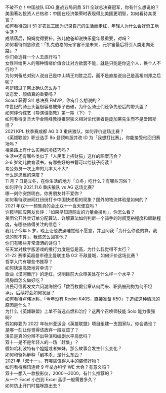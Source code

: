不破不立！中国战队 EDG 鏖战五局问鼎 S11 全球总决赛冠军，你有什么想说的？  
美国著名投资人芒格称：中国在经济繁荣时表现得比美国更明智，如何看待其发言？  
如何看待四川 51 岁农民工因为记录自己的生活而走红，年轻人为什么会好奇工地生活？  
成绩落后，妈妈觉得要补。孩儿他爸却说快乐童年最重要，对吗？  
如何看待刘慈欣说：「扎克伯格的元宇宙不是未来，元宇宙最后将引人类走向死路」？  
你们会选择一个人去旅行吗？  
女性带给男人的哪种情绪价值会让对方欲罢不能，就是只能是你这个人，换个人不行的？  
为何刘备总对别人说自己是中山靖王刘胜之后，而不是直接说自己是高祖刘邦之后呢？  
考研错过了网上确认怎么办？  
谈恋爱，颜值真的重要吗？  
Scout 获得 S11 总决赛 FMVP，你有什么想说的？  
中世纪的骑士头盔很容易被斧子击破，为什么骑士们还争先恐后的带头盔？  
如何评价综艺《导演请指教》第一期（下）？  
如何看待复旦大学金晓峰教授推崇狭义相对论代表者是庞加莱先生而不是爱因斯坦？  
2021 KPL 秋季赛成都 AG 0:3 重庆狼队，如何评价这场比赛？  
《英雄联盟》职业选手 Bo 登顶韩服并改 ID 为「我想打比赛」，你能接受他回归赛场吗？  
相亲路上有什么实用的冷技巧吗？  
生活中还有哪些类似于「人民币上招财猫」这样的图案巧合？  
3-6 岁幼儿教育读书，有哪些好的书籍可以给孩子阅读？  
考公务员一次上岸的几率大不大?  
什么是思维的深度？  
11 月 7 日是立冬，在你生活的地方「立冬」吃什么？有哪些习俗？  
如何评价 2021.11.6 重庆狼队 vs  AG 这场比赛?  
哪一刻你突然明白，你男朋友并不爱你？  
如何看待欧洲网红纷纷打卡中国快递柜的现象？国外的物流体验是如何的？  
2021 年双十一预售真的会比双十一当天便宜吗？  
许鞍华回应网友负评：「如果早知道网友的力量会换角」，你怎么看？  
美团公开外卖订单分配算法，详解算法如何判断一个骑手的时间宽裕程度和顺路程度，有哪些值得关注的信息？  
我儿子今年 5 岁，晚上让他洗澡睡觉他不愿意，并且问我「为什么你说的算，我说的就不算」，我该怎么回答他？  
你们有哪些非常潇洒的诗句？  
任天堂对数字版游戏的推行力度是低是高，为什么我觉得不太行？  
21-22 赛季英超曼市德比曼联主场 0:2 不敌曼城，如何评价这场比赛？  
哲学入门有哪些书推荐？  
如何快速高效地背单词？  
歌曲《漠河舞厅》的走红，说明目前大众审美处在什么样一个水平？  
鸡胸肉怎么做好吃？  
济民可信再发文六问渤海银行「数百枚假公章从何而来、职员被刑拘为何不坦承」，后续将会如何发展？  
如何看待卢伟冰称，「今年没有 Redmi K40S，直接准备 K50」？造成这种情况的原因是什么？  
为什么《英雄联盟》上单不首选点燃和治疗？这两个召唤师技能 Solo 能力很强啊?  
假如你要为 2022 年杭州亚运会《英雄联盟》项目组建一支国家队，你会选谁？  
是哪一刻让你觉得该放弃一段友谊了？  
演员是真的分辨不出导演和编剧水平高低吗？  
双十一是不是年轻人的一场「赶集」？  
假如哈利波特有个姐姐或者妹妹，那么故事会发生什么变化？  
如何和爸妈解释「剧本杀」是什么东西？  
2021 年「双十一」，有哪些值得入手的装修好物？  
如何看待腾讯连续 9 年举办科学 WE 大会？有意义吗？  
双十一想入一款投影仪，2000～3000，有什么推荐的？  
从一个 Excel 小白到 Excel 高手一般需要多久？  
如何防止开门时猫咪跑出去？  
